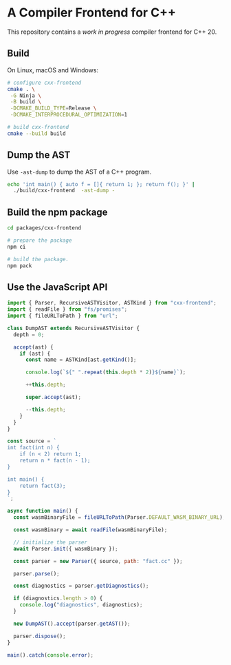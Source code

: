 # A Compiler Frontend for C++

This repository contains a _work in progress_ compiler frontend for C++ 20.

## Build

On Linux, macOS and Windows:

```sh
# configure cxx-frontend
cmake . \
 -G Ninja \
 -B build \
 -DCMAKE_BUILD_TYPE=Release \
 -DCMAKE_INTERPROCEDURAL_OPTIMIZATION=1

# build cxx-frontend
cmake --build build
```

## Dump the AST

Use `-ast-dump` to dump the AST of a C++ program.

```sh
echo 'int main() { auto f = []{ return 1; }; return f(); }' |
  ./build/cxx-frontend  -ast-dump -
```

## Build the npm package

```sh
cd packages/cxx-frontend

# prepare the package
npm ci

# build the package.
npm pack
```

## Use the JavaScript API

```js
import { Parser, RecursiveASTVisitor, ASTKind } from "cxx-frontend";
import { readFile } from "fs/promises";
import { fileURLToPath } from "url";

class DumpAST extends RecursiveASTVisitor {
  depth = 0;

  accept(ast) {
    if (ast) {
      const name = ASTKind[ast.getKind()];

      console.log(`${" ".repeat(this.depth * 2)}${name}`);

      ++this.depth;

      super.accept(ast);

      --this.depth;
    }
  }
}

const source = `
int fact(int n) {
    if (n < 2) return 1;
    return n * fact(n - 1);
}

int main() {
    return fact(3);
}
`;

async function main() {
  const wasmBinaryFile = fileURLToPath(Parser.DEFAULT_WASM_BINARY_URL);

  const wasmBinary = await readFile(wasmBinaryFile);

  // initialize the parser
  await Parser.init({ wasmBinary });

  const parser = new Parser({ source, path: "fact.cc" });

  parser.parse();

  const diagnostics = parser.getDiagnostics();

  if (diagnostics.length > 0) {
    console.log("diagnostics", diagnostics);
  }

  new DumpAST().accept(parser.getAST());

  parser.dispose();
}

main().catch(console.error);
```

